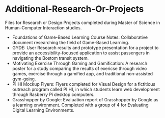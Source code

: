 # Additional-Research-Or-Projects
Files for Research or Design Projects completed during Master of Science in Human-Computer Interaction studies.
* Foundations of Game-Based Learning Course Notes: Collaborative document researching the field of Game-Based Learning.
* GYDE: User Research results and prototype presentation for a project to provide an accessibility-focused application to assist passengers in navigating the Bostom transit system.
* Motivating Exercise Through Gaming and Gamification: A research poster for a study comparing the results of exericse through video games, exercise through a gamified app, and traditional non-assisted gym-going.
* PI HI Mockup Flyers: Flyers completed for Visual Design for a fictitious outreach program called PI HI, in which students learn web development through Rasberry Pi desktop computers.
* Grasshopper by Google: Evaluation report of Grasshopper by Google as a learning environment. Completed with a group of 4 for Evaluating Digital Learning Environments. 